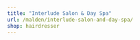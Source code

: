 ```yaml
---
title: "Interlude Salon & Day Spa"
url: /malden/interlude-salon-and-day-spa/
shop: hairdresser
---
```

